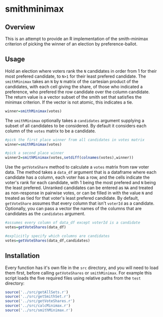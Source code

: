 # smithminimax

Overview
--------

This is an attempt to provide an R implementation of the smith-minimax criterion of picking the winner of an election by preference-ballot. 

Usage
-----

Hold an election where voters rank the `N` candidates in order from 1 for their most prefered candidate, to `N>1` for their least prefered candidate. The `smithMinimax` takes an `N` by `N` matrix of the cartesian product of the candidates, with each cell giving the share, of those who indicated a preference, who prefered the row candidate over the column candidate. The return value is a vector subset of the smith set that satisfies the minimax criterion. If the vector is not atomic, this indicates a tie.

```R
winner=smithMinimax(votes)
```

The `smithMinimax` optionally takes a `candidates` argument supplying a subset of all candidates to be considered. By default it considers each column of the `votes` matrix to be a candidate.

```R
#pick the first place winner from all candidates in votes matrix
winner=smithMinimax(votes)

#pick a second place winner
winner2=smithMinimax(votes,setdiff(colnames(votes),winner))
```

Use the `getVoteShare` method to calculate a `votes` matrix from raw voter data. The method takes a `data_df` argument that is a dataframe where each candidate has a column, each voter has a row, and the cells indicate the voter's rank for each candidate, with 1 being the most prefered and `N` being the least prefered. Unranked candidates can be entered as `NA` and treated as non-response in pairwise votes, or can be filled in with the value `N` and treated as tied for that voter's least prefered candidate. By default, `getVoteShare` assumes that every column that isn't `voterId` as a candidate. Optionally, you can pass a vector the names of the columns that are candidates as the `candidates` argument.

```R
#assumes every column of data_df except voterId is a candidate
votes=getVoteShares(data_df)

#explicitly specify which columns are candidates
votes=getVoteShares(data_df,candidates)
```

Installation
------------

Every function has it's own file in the `src` directory, and you will need to load them first, before calling `getVoteShares` or `smithMinimax`. For example this script loads the five required files using relative paths from the `test` directory:

```R
source('../src/getAllSets.r')
source('../src/getSmithSet.r')
source('../src/getVoteShares.r')
source('../src/calcMinimax.r')
source('../src/smithMinimax.r')
```

